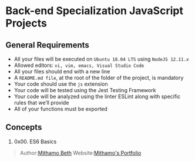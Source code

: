 # Back-end Specialization JavaScript Projects

## General Requirements
* All your files will be executed on `Ubuntu 18.04 LTS` using `NodeJS 12.11.x`
* Allowed editors: `vi, vim, emacs, Visual Studio Code`
* All your files should end with a new line
* A `README.md file`, at the root of the folder of the project, is mandatory
* Your code should use the `js` extension
* Your code will be tested using the Jest Testing Framework
* Your code will be analyzed using the linter ESLint along with specific rules that we’ll provide
* All of your functions must be exported


## Concepts
1. 0x00. ES6 Basics

> Author:[Mithamo Beth](https://github.com/Mythamor) 
> Website:[Mithamo's Portfolio](https://www.mithamo.tech)
